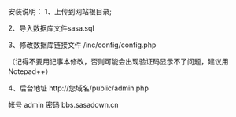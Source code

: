 安装说明：
1、上传到网站根目录;

2、导入数据库文件sasa.sql

3、修改数据库链接文件 /inc/config/config.php

（记得不要用记事本修改，否则可能会出现验证码显示不了问题，建议用Notepad++）

4、后台地址 http://您域名/public/admin.php

   帐号 admin  密码 bbs.sasadown.cn
